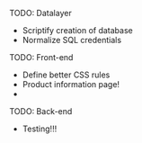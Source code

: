 

TODO: Datalayer

- Scriptify creation of database
- Normalize SQL credentials



TODO: Front-end

- Define better CSS rules
- Product information page!
- 

TODO: Back-end
- Testing!!!
